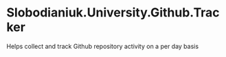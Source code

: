 # Slobodianiuk.University.Github.Tracker
Helps collect and track Github repository activity on a per day basis
